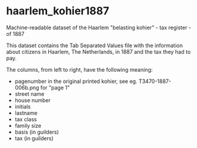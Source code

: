 # haarlem_kohier1887
Machine-readable dataset of the Haarlem "belasting kohier" - tax register - of 1887

This dataset contains the Tab Separated Values file with the information about citizens in Haarlem, The Netherlands, in 1887 and the tax they had to pay.

The columns, from left to right, have the following meaning:

- pagenumber in the original printed kohier, see eg. T3470-1887-006b.png for "page 1"
- street name
- house number 
- initials
- lastname
- tax class
- family size
- basis (in guilders)
- tax (in guilders)
